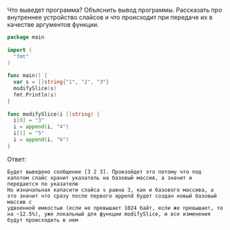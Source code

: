 Что выведет программа? Объяснить вывод программы. Рассказать про внутреннее устройство слайсов и что происходит при передаче их в качестве аргументов функции.
```go
package main
 
import (
  "fmt"
)
 
func main() {
  var s = []string{"1", "2", "3"}
  modifySlice(s)
  fmt.Println(s)
}
 
func modifySlice(i []string) {
  i[0] = "3"
  i = append(i, "4")
  i[1] = "5"
  i = append(i, "6")
}
```

Ответ:
```
Будет выведено сообщение [3 2 3]. Произойдет это потому что под капотом слайс хранит указатель на базовый массив, а значит и передается по указателю
Но изначальная капасити слайса s равна 3, как и базового массива, а это значит что сразу после первого append будет создан новый базовый массив с 
удвоенной емкостью (если не превышает 1024 байт, если же превышает, то на ~12.5%), уже локальный для функции modifySlice, и все изменения будут происходить в нем
```